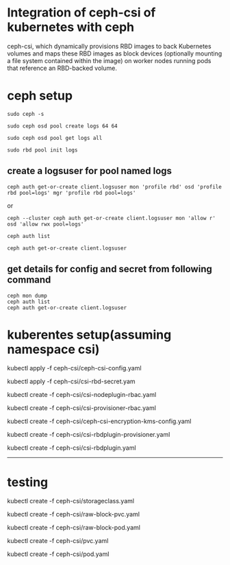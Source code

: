 # Integration of ceph-csi of kubernetes with ceph

ceph-csi, which dynamically provisions RBD images to back Kubernetes volumes and maps these RBD images as block devices (optionally mounting a file system contained within the image) on worker nodes running pods that reference an RBD-backed volume.

# ceph setup

`sudo ceph -s`

`sudo ceph osd pool create logs 64 64`

`sudo ceph osd pool get logs all`

`sudo rbd pool init logs`

## create a logsuser for pool named logs

`ceph auth get-or-create client.logsuser mon 'profile rbd' osd 'profile rbd pool=logs' mgr 'profile rbd pool=logs'`

or

`ceph --cluster ceph auth get-or-create client.logsuser mon 'allow r' osd 'allow rwx pool=logs'`

```
ceph auth list

ceph auth get-or-create client.logsuser
```

## get details for config and secret from following command

```
ceph mon dump
ceph auth list
ceph auth get-or-create client.logsuser
```

# kuberentes setup(assuming namespace csi)

kubectl apply -f ceph-csi/ceph-csi-config.yaml

kubectl apply -f ceph-csi/csi-rbd-secret.yam

kubectl create -f ceph-csi/csi-nodeplugin-rbac.yaml

kubectl create -f ceph-csi/csi-provisioner-rbac.yaml

kubectl create -f ceph-csi/ceph-csi-encryption-kms-config.yaml

kubectl create -f ceph-csi/csi-rbdplugin-provisioner.yaml

kubectl create -f ceph-csi/csi-rbdplugin.yaml

---

# testing

kubectl create -f ceph-csi/storageclass.yaml

kubectl create -f ceph-csi/raw-block-pvc.yaml

kubectl create -f ceph-csi/raw-block-pod.yaml

kubectl create -f ceph-csi/pvc.yaml

kubectl create -f ceph-csi/pod.yaml
